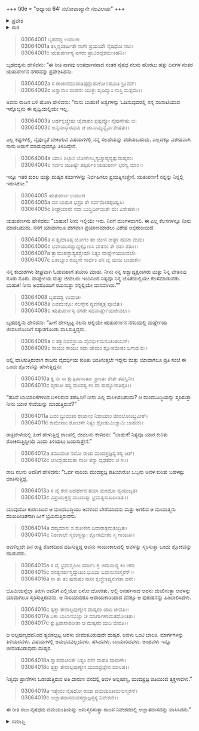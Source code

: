 +++
title = "ಅಧ್ಯಾಯ 64: ನಲೋಪಾಖ್ಯಾನೇ ನಲವಿಲಾಪಃ"
+++

<details><summary>ಪ್ರವೇಶ</summary>


।।   ಓಂ ಓಂ ನಮೋ ನಾರಾಯಣಾಯ।।   ಶ್ರೀ ವೇದವ್ಯಾಸಾಯ ನಮಃ ।।

ಶ್ರೀ ಕೃಷ್ಣದ್ವೈಪಾಯನ ವೇದವ್ಯಾಸ ವಿರಚಿತ  

**ಶ್ರೀ ಮಹಾಭಾರತ**

**ಆರಣ್ಯಕ ಪರ್ವ**

**ಇಂದ್ರಲೋಕಾಭಿಗಮನ ಪರ್ವ**

**ಅಧ್ಯಾಯ 64**

</details>


<details><summary>ಸಾರ</summary>

ನಲನು ಋತುಪರ್ಣನಲ್ಲಿಗೆ ಹೋಗಿ, ವಾರ್ಷ್ಣೇಯನ ಜೊತೆ ಬಾಹುಕನಾಗಿ ಸೇರಿಕೊಳ್ಳುವುದು (1-7); ದಮಯಂತಿಯನ್ನು ನೆನೆದು ಶೋಕಿಸುವುದು (8-19).

</details>



> 03064001 ಬೃಹದಶ್ವ ಉವಾಚ।  
03064001a ತಸ್ಮಿನ್ನಂತರ್ಹಿತೇ ನಾಗೇ ಪ್ರಯಯೌ ನೈಷಧೋ ನಲಃ।  
03064001c ಋತುಪರ್ಣಸ್ಯ ನಗರಂ ಪ್ರಾವಿಶದ್ದಶಮೇಽಹನಿ।।

ಬೃಹದಶ್ವನು ಹೇಳಿದನು: “ಈ ರೀತಿ ನಾಗವು ಅಂತರ್ಧಾನನಾದ ನಂತರ ನೈಷಧ ನಲನು ಹೊರಟು ಹತ್ತು ದಿನಗಳ ನಂತರ ಋತುಪರ್ಣನ ನಗರವನ್ನು ಪ್ರವೇಶಿಸಿದನು.

> 03064002a ಸ ರಾಜಾನಮುಪಾತಿಷ್ಠದ್ಬಾಹುಕೋಽಹಮಿತಿ ಬ್ರುವನ್।   
03064002c ಅಶ್ವಾನಾಂ ವಾಹನೇ ಯುಕ್ತಃ ಪೃಥಿವ್ಯಾಂ ನಾಸ್ತಿ ಮತ್ಸಮಃ।।

ಅವನು ರಾಜನ ಬಳಿ ಹೋಗಿ ಹೇಳಿದನು: “ನಾನು ಬಾಹುಕ! ಅಶ್ವಗಳನ್ನು ಓಡಿಸುವುದರಲ್ಲಿ ನನ್ನ ಸರಿಸಾಟಿಯಾದ ಇನ್ನೊಬ್ಬನು ಈ ಪೃಥ್ವಿಯಲ್ಲಿಯೇ ಇಲ್ಲ.

> 03064003a ಅರ್ಥಕೃಚ್ಚ್ರೇಷು ಚೈವಾಹಂ ಪ್ರಷ್ಟವ್ಯೋ ನೈಪುಣೇಷು ಚ।  
03064003c ಅನ್ನಸಂಸ್ಕಾರಮಪಿ ಚ ಜಾನಾಮ್ಯನ್ಯೈರ್ವಿಶೇಷತಃ।।

ಎಲ್ಲ ಕಷ್ಟಗಳಲ್ಲಿ, ನೈಪುಣ್ಯತೆ ಬೇಕಾಗುವ ವಿಷಯಗಳಲ್ಲಿ ನನ್ನ ಸಲಹೆಯನ್ನು ಪಡೆಯಬಹುದು. ಎಲ್ಲದಕ್ಕೂ ವಿಶೇಷವಾಗಿ ನಾನು ಅಡುಗೆ ಮಾಡುವುದನ್ನೂ ತಿಳಿದಿದ್ದೇನೆ.

> 03064004a ಯಾನಿ ಶಿಲ್ಪಾನಿ ಲೋಕೇಽಸ್ಮಿನ್ಯಚ್ಚಾಪ್ಯನ್ಯತ್ಸುದುಷ್ಕರಂ।  
03064004c ಸರ್ವಂ ಯತಿಷ್ಯೇ ತತ್ಕರ್ತುಂ ಋತುಪರ್ಣ ಭರಸ್ವ ಮಾಂ।।

ಇನ್ನೂ ಇತರ ಕುಶಲ ಮತ್ತು ದುಷ್ಕರ ಕರ್ಮಗಳನ್ನು ನಿರ್ವಹಿಸಲು ಪ್ರಯತ್ನಿಸುತ್ತೇನೆ. ಋತುಪರ್ಣ! ನನ್ನನ್ನು ನಿನ್ನಲ್ಲಿ ಇರುಸಿಕೋ.”

> 03064005 ಋತುಪರ್ಣ ಉವಾಚ।  
03064005a ವಸ ಬಾಹುಕ ಭದ್ರಂ ತೇ ಸರ್ವಮೇತತ್ಕರಿಷ್ಯಸಿ।  
03064005c ಶೀಘ್ರಯಾನೇ ಸದಾ ಬುದ್ಧಿರ್ಧೀಯತೇ ಮೇ ವಿಶೇಷತಃ।।

ಋತುಪರ್ಣನು ಹೇಳಿದನು: “ಬಾಹುಕ! ನೀನು ಇಲ್ಲಿಯೇ ಇರು. ನಿನಗೆ ಮಂಗಳವಾಗಲಿ. ಈ ಎಲ್ಲ ಕೆಲಸಗಳನ್ನೂ ನೀನು ಮಾಡಬಹುದು. ನನಗೆ ಯಾವಾಗಲೂ ವೇಗವಾಗಿ ಪ್ರಯಾಣಮಾಡಲು ವಿಶೇಷ ಅಭಿರುಚಿಯಿದೆ.

> 03064006a ಸ ತ್ವಮಾತಿಷ್ಠ ಯೋಗಂ ತಂ ಯೇನ ಶೀಘ್ರಾ ಹಯಾ ಮಮ।  
03064006c ಭವೇಯುರಶ್ವಾಧ್ಯಕ್ಷೋಽಸಿ ವೇತನಂ ತೇ ಶತಂ ಶತಾಃ।।  
03064007a ತ್ವಾಮುಪಸ್ಥಾಸ್ಯತಶ್ಚೇಮೌ ನಿತ್ಯಂ ವಾರ್ಷ್ಣೇಯಜೀವಲೌ।  
03064007c ಏತಾಭ್ಯಾಂ ರಮ್ಯಸೇ ಸಾರ್ಧಂ ವಸ ವೈ ಮಯಿ ಬಾಹುಕ।।

ನನ್ನ ಕುದುರೆಗಳು ಶೀಘ್ರವಾಗಿ ಓಡುವಹಾಗೆ ತಯಾರಿ ಮಾಡು. ನೀನು ನನ್ನ ಅಶ್ವಾಧ್ಯಕ್ಷನಾಗಿರು ಮತ್ತು ನಿನ್ನ ವೇತನವು ನೂರು ನೂರು. ವಾರ್ಷ್ಣೇಯ ಮತ್ತು ಜೀವಲರು ಇಂದಿನಿಂದ ನಿತ್ಯವೂ ನಿನ್ನ ಜೊತೆಯಲ್ಲಿಯೇ ಕೆಲಸಮಾಡುವರು. ಬಾಹುಕ! ನೀನು ಅವರೊಂದಿಗೆ ರಮಿಸುತ್ತಾ ನನ್ನಲ್ಲಿಯೇ ವಾಸವಾಗಿರು.””

> 03064008 ಬೃಹದಶ್ವ ಉವಾಚ।  
03064008a ಏವಮುಕ್ತೋ ನಲಸ್ತೇನ ನ್ಯವಸತ್ತತ್ರ ಪೂಜಿತಃ।  
03064008c ಋತುಪರ್ಣಸ್ಯ ನಗರೇ ಸಹವಾರ್ಷ್ಣೇಯಜೀವಲಃ।।

ಬೃಹದಶ್ವನು ಹೇಳಿದನು: “ಹೀಗೆ ಹೇಳಲ್ಪಟ್ಟ ನಲನು ಅಲ್ಲಿಯೇ ಋತುಪರ್ಣನ ನಗರಿಯಲ್ಲಿ ವಾರ್ಷ್ಣೇಯ ಜೀವಲರೊಂದಿಗೆ ಸತ್ಕಾರಗೊಂಡು ವಾಸಿಸುತ್ತಿದ್ದನು.

> 03064009a ಸ ತತ್ರ ನಿವಸನ್ರಾಜಾ ವೈದರ್ಭೀಮನುಚಿಂತಯನ್।   
03064009c ಸಾಯಂ ಸಾಯಂ ಸದಾ ಚೇಮಂ ಶ್ಲೋಕಮೇಕಂ ಜಗಾದ ಹ।।

ಅಲ್ಲಿ ವಾಸಿಸುತ್ತಿರುವಾಗ ರಾಜನು ವೈದರ್ಭಿಯ ಕುರಿತು ಚಿಂತಿಸುತ್ತಲೇ ಇದ್ದನು ಮತ್ತು ಯಾವಾಗಲೂ ಪ್ರತಿ ಸಂಜೆ ಈ ಒಂದು ಶ್ಲೋಕವನ್ನು ಹೇಳುತ್ತಿದ್ದನು:

> 03064010a ಕ್ವ ನು ಸಾ ಕ್ಷುತ್ಪಿಪಾಸಾರ್ತಾ ಶ್ರಾಂತಾ ಶೇತೇ ತಪಸ್ವಿನೀ।  
03064010c ಸ್ಮರಂತೀ ತಸ್ಯ ಮಂದಸ್ಯ ಕಂ ವಾ ಸಾದ್ಯೋಪತಿಷ್ಠತಿ।।

“ಹಸಿವೆ ಬಾಯಾರಿಕೆಗಳಿಂದ ಬಳಲಿರುವ ತಪಸ್ವಿನೀ! ನೀನು ಎಲ್ಲಿ ಮಲಗಿರಬಹುದು? ಆ ಮಂದಬುದ್ಧಿಯನ್ನು ಸ್ಮರಿಸುತ್ತಾ ನೀನು ಯಾರ ಸೇವೆಯನ್ನು ಮಾಡುತ್ತಿರುವೆ?”

> 03064011a ಏವಂ ಬ್ರುವಂತಂ ರಾಜಾನಂ ನಿಶಾಯಾಂ ಜೀವಲೋಽಬ್ರವೀತ್।  
03064011c ಕಾಮೇನಾಂ ಶೋಚಸೇ ನಿತ್ಯಂ ಶ್ರೋತುಮಿಚ್ಚಾಮಿ ಬಾಹುಕ।।

ರಾತ್ರಿವೇಳೆಯಲ್ಲಿ ಹೀಗೆ ಹೇಳುತ್ತಿದ್ದ ರಾಜನಲ್ಲಿ ಜೀವಲನು ಕೇಳಿದನು: “ಬಾಹುಕ! ನಿತ್ಯವೂ ಯಾರ ಕುರಿತು ಶೋಕಿಸುತ್ತಿದ್ದೀಯೆ ಎಂದು ತಿಳಿಯಲು ಬಯಸುತ್ತೇನೆ.”

> 03064012a ತಮುವಾಚ ನಲೋ ರಾಜಾ ಮಂದಪ್ರಜ್ಞಸ್ಯ ಕಸ್ಯ ಚಿತ್।  
03064012c ಆಸೀದ್ಬಹುಮತಾ ನಾರೀ ತಸ್ಯಾ ದೃಢತರಂ ಚ ಸಃ।।

ರಾಜ ನಲನು ಅವನಿಗೆ ಹೇಳಿದನು: “ಓರ್ವ ನಾರಿಯ ಮಂದಪ್ರಜ್ಞ ಪತಿಯಾರೋ ಒಬ್ಬನು ಅವಳ ಕುರಿತು ಬಹಳಷ್ಟು ಚಿಂತಿಸುತ್ತಿದ್ದ.

> 03064013a ಸ ವೈ ಕೇನ ಚಿದರ್ಥೇನ ತಯಾ ಮಂದೋ ವ್ಯಯುಜ್ಯತ।  
03064013c ವಿಪ್ರಯುಕ್ತಶ್ಚ ಮಂದಾತ್ಮಾ ಭ್ರಮತ್ಯಸುಖಪೀಡಿತಃ।।

ಯಾವುದೋ ಕಾರಣದಿಂದ ಆ ಮಂದಬುದ್ಧಿಯು ಅವಳಿಂದ ಬೇರೆಯಾದನು ಮತ್ತು ಅಗಲಿದ ಆ ಮಂದಾತ್ಮನು ದುಃಖಪೀಡಿತನಾಗಿ ಹೀಗೆ ಭ್ರಮಿಸುತ್ತಿರುವನು.

> 03064014a ದಹ್ಯಮಾನಃ ಸ ಶೋಕೇನ ದಿವಾರಾತ್ರಮತಂದ್ರಿತಃ।  
03064014c ನಿಶಾಕಾಲೇ ಸ್ಮರಂಸ್ತಸ್ಯಾಃ ಶ್ಲೋಕಮೇಕಂ ಸ್ಮ ಗಾಯತಿ।।

ಅವಳಿಲ್ಲದೇ ದಿನ ರಾತ್ರಿ ಶೋಕದಿಂದ ದಹಿಸುತ್ತಿದ್ದ ಅವನು ಸಾಯಂಕಾಲದಲ್ಲಿ ಅವಳನ್ನು ಸ್ಮರಿಸುತ್ತಾ ಒಂದು ಶ್ಲೋಕವನ್ನು ಹಾಡುವನು.

> 03064015a ಸ ವೈ ಭ್ರಮನ್ಮಹೀಂ ಸರ್ವಾಂ ಕ್ವ ಚಿದಾಸಾದ್ಯ ಕಿಂ ಚನ।  
03064015c ವಸತ್ಯನರ್ಹಸ್ತದ್ದುಃಖಂ ಭೂಯ ಏವಾನುಸಂಸ್ಮರನ್।।  
03064016a ಸಾ ತು ತಂ ಪುರುಷಂ ನಾರೀ ಕೃಚ್ಚ್ರೇಽಪ್ಯನುಗತಾ ವನೇ।

ಭೂಮಿಯನ್ನೆಲ್ಲಾ ತಿರುಗಿ ಅವನಿಗೆ ಎಲ್ಲಿಯೋ ಏನೋ ದೊರಕಿತು. ಅಲ್ಲಿ ಅನರ್ಹನಾದ ಅವನು ದುಃಖಿಸುತ್ತಾ ಅವಳನ್ನು ಯಾವಾಗಲೂ ಸ್ಮರಿಸುತ್ತಿರುವನು. ಆ ನಾರಿಯಾದರೂ ಅಪಾಯಕಾರಿಯಾದ ವನಕ್ಕೂ ಆ ಪುರುಷನನ್ನು ಹಿಂಬಾಲಿಸಿದಳು.

> 03064016c ತ್ಯಕ್ತಾ ತೇನಾಲ್ಪಪುಣ್ಯೇನ ದುಷ್ಕರಂ ಯದಿ ಜೀವತಿ।।  
03064017a ಏಕಾ ಬಾಲಾನಭಿಜ್ಞಾ ಚ ಮಾರ್ಗಾಣಾಮತಥೋಚಿತಾ।  
03064017c ಕ್ಷುತ್ಪಿಪಾಸಾಪರೀತಾ ಚ ದುಷ್ಕರಂ ಯದಿ ಜೀವತಿ।।

ಆ ಅಲ್ಪಪುಣ್ಯದವನಿಂದ ತ್ಯಜಿಸಲ್ಪಟ್ಟ ಅವಳು ಜೀವಂತವಿರುವುದೇ ದುಷ್ಕರ. ಅವಳು ಒಂಟಿ ಬಾಲಕಿ. ಮಾರ್ಗಗಳನ್ನು ತಿಳಿಯದವಳು. ವಿಷಯಗಳಲ್ಲಿ ಅನುಭವವಿಲ್ಲದವಳು. ಹಸಿದವಳು. ಬಾಯಾರಿದವಳು. ಅಂಥವಳು ಇನ್ನೂ ಜೀವಂತವಿರುವುದು ದುಷ್ಕರ.

> 03064018a ಶ್ವಾಪದಾಚರಿತೇ ನಿತ್ಯಂ ವನೇ ಮಹತಿ ದಾರುಣೇ।  
03064018c ತ್ಯಕ್ತಾ ತೇನಾಲ್ಪಪುಣ್ಯೇನ ಮಂದಪ್ರಜ್ಞೇನ ಮಾರಿಷ।।

ನಿತ್ಯವೂ ಪ್ರಾಣಿಗಳು ಓಡಾಡುತ್ತಿರುವ ಅತಿ ದಾರುಣ ವನದಲ್ಲಿ ಅವಳ ಅಲ್ಪಪುಣ್ಯ, ಮಂದಪ್ರಜ್ಞ ಪತಿಯಿಂದ ತ್ಯಕ್ತಳಾದಳು.”

> 03064019a ಇತ್ಯೇವಂ ನೈಷಧೋ ರಾಜಾ ದಮಯಂತೀಮನುಸ್ಮರನ್।  
03064019c ಅಜ್ಞಾತವಾಸಮವಸದ್ರಾಜ್ಞಸ್ತಸ್ಯ ನಿವೇಶನೇ।।

ಈ ರೀತಿ ರಾಜ ನೈಷಧನು ದಮಯಂತಿಯನ್ನು ಅನುಸ್ಮರಿಸುತ್ತಾ ರಾಜನ ನಿವೇಶನದಲ್ಲಿ ಅಜ್ಞಾತವಾಸವನ್ನು ವಾಸಿಸಿದನು.”



<details><summary>ಸಮಾಪ್ತಿ</summary>


ಇತಿ ಶ್ರೀ ಮಹಾಭಾರತೇ ಆರಣ್ಯಕಪರ್ವಣಿ ಇಂದ್ರಲೋಕಾಭಿಗಮನಪರ್ವಣಿ ನಲೋಪಾಖ್ಯಾನೇ ನಲವಿಲಾಪೇ ಚತುಃಷಷ್ಟಿತಮೋಽಧ್ಯಾಯಃ।  
ಇದು ಮಹಾಭಾರತದ ಆರಣ್ಯಕಪರ್ವದಲ್ಲಿ ಇಂದ್ರಲೋಕಾಭಿಗಮನಪರ್ವದಲ್ಲಿ ನಲೋಪಾಖ್ಯಾನದಲ್ಲಿ ನಲವಿಲಾಪ ಎನ್ನುವ ಅರವತ್ತ್ನಾಲ್ಕನೆಯ ಅಧ್ಯಾಯವು.



</details>
